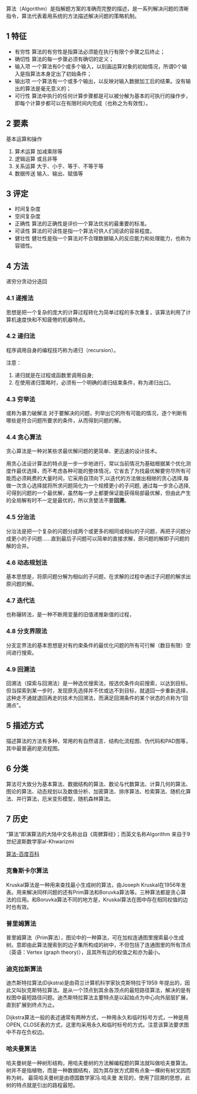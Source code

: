 
算法（Algorithm）是指解题方案的准确而完整的描述，是一系列解决问题的清晰指令，算法代表着用系统的方法描述解决问题的策略机制。

## 1 特征
* 有穷性 算法的有穷性是指算法必须能在执行有限个步骤之后终止；
* 确切性 算法的每一步骤必须有确切的定义；
* 输入项 一个算法有0个或多个输入，以刻画运算对象的初始情况，所谓0个输入是指算法本身定出了初始条件；
* 输出项 一个算法有一个或多个输出，以反映对输入数据加工后的结果。没有输出的算法是毫无意义的；
* 可行性 算法中执行的任何计算步骤都是可以被分解为基本的可执行的操作步，即每个计算步都可以在有限时间内完成（也称之为有效性）。
  
## 2 要素
基本运算和操作
1. 算术运算 加减乘除等
3. 逻辑运算 或且非等
4. 关系运算 大于、小于、等于、不等于等
5. 数据传送 输入、输出、赋值等

## 3 评定
* 时间复杂度
* 空间复杂度
* 正确性 算法的正确性是评价一个算法优劣的最重要的标准。
* 可读性 算法的可读性是指一个算法可供人们阅读的容易程度。
* 健壮性 健壮性是指一个算法对不合理数据输入的反应能力和处理能力，也称为容错性。

## 4 方法
递穷分贪动分迭回

### 4.1 递推法  
思想是把一个复杂的庞大的计算过程转化为简单过程的多次重复，该算法利用了计算机速度快和不知疲倦的机器特点。

### 4.2 递归法
程序调用自身的编程技巧称为递归（recursion）。

注意：
1. 递归就是在过程或函数里调用自身;
2. 在使用递归策略时，必须有一个明确的递归结束条件，称为递归出口。

### 4.3 穷举法 
或称为暴力破解法  对于要解决的问题，列举出它的所有可能的情况，逐个判断有哪些是符合问题所要求的条件，从而得到问题的解。

### 4.4 贪心算法
贪心算法是一种对某些求最优解问题的更简单、更迅速的设计技术。

用贪心法设计算法的特点是一步一步地进行，常以当前情况为基础根据某个优化测度作最优选择，而不考虑各种可能的整体情况，它省去了为找最优解要穷尽所有可能而必须耗费的大量时间，它采用自顶向下,以迭代的方法做出相继的贪心选择,每做一次贪心选择就将所求问题简化为一个规模更小的子问题, 通过每一步贪心选择,可得到问题的一个最优解，虽然每一步上都要保证能获得局部最优解，但由此产生的全局解有时不一定是最优的，所以贪婪法不要**回溯**。

### 4.5 分治法
分治法是把一个复杂的问题分成两个或更多的相同或相似的子问题，再把子问题分成更小的子问题……直到最后子问题可以简单的直接求解，原问题的解即子问题的解的合并。

### 4.6 动态规划法 
基本思想是，将原问题分解为相似的子问题，在求解的过程中通过子问题的解求出原问题的解。

### 4.7 迭代法 
也称辗转法，是一种不断用变量的旧值递推新值的过程，

### 4.8 分支界限法
分支定界法的基本思想是对有约束条件的最优化问题的所有可行解（数目有限）空间进行搜索。

### 4.9 回溯法
回溯法（探索与回溯法）是一种选优搜索法，按选优条件向前搜索，以达到目标。
但当探索到某一步时，发现原先选择并不优或达不到目标，就退回一步重新选择，这种走不通就退回再走的技术为回溯法，而满足回溯条件的某个状态的点称为“回溯点”。

## 5 描述方式
描述算法的方法有多种，常用的有自然语言、结构化流程图、伪代码和PAD图等，其中最普遍的是流程图。

## 6 分类
算法可大致分为基本算法、数据结构的算法、数论与代数算法、计算几何的算法、图论的算法、动态规划以及数值分析、加密算法、排序算法、检索算法、随机化算法、并行算法，厄米变形模型，随机森林算法。

## 7 历史
“算法”即演算法的大陆中文名称出自《周髀算经》；而英文名称Algorithm 来自于9世纪波斯数学家al-Khwarizmi

[算法-百度百科](https://baike.baidu.com/item/%E7%AE%97%E6%B3%95/209025?fr=aladdin)


### 克鲁斯卡尔算法
Kruskal算法是一种用来查找最小生成树的算法，由Joseph Kruskal在1956年发表。用来解决同样问题的还有Prim算法和Boruvka算法等。三种算法都是贪心算法的应用。和Boruvka算法不同的地方是，Kruskal算法在图中存在相同权值的边时也有效。

### 普里姆算法
普里姆算法（Prim算法），图论中的一种算法，可在加权连通图里搜索最小生成树。意即由此算法搜索到的边子集所构成的树中，不但包括了连通图里的所有顶点（英语：Vertex (graph theory)），且其所有边的权值之和亦为最小。

### 迪克拉斯算法
迪杰斯特拉算法(Dijkstra)是由荷兰计算机科学家狄克斯特拉于1959 年提出的，因此又叫狄克斯特拉算法。是从一个顶点到其余各顶点的最短路径算法，解决的是有权图中最短路径问题。迪杰斯特拉算法主要特点是以起始点为中心向外层层扩展，直到扩展到终点为止。

Dijkstra算法一般的表述通常有两种方式，一种用永久和临时标号方式，一种是用OPEN, CLOSE表的方式，这里均采用永久和临时标号的方式。注意该算法要求图中不存在负权边。

### 哈夫曼算法
哈夫曼树是一种树形结构，用哈夫曼树的方法解编程题的算法就叫做哈夫曼算法。树并不是指植物，而是一种数据结构，因为其存放方式颇有点象一棵树有树叉因而称为树。 最简哈夫曼树是由德国数学家冯.哈夫曼 发现的，使用了回溯的思想，此树的特点就是引出的路程最短。
